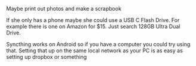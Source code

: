 Maybe print out photos and make a scrapbook

If she only has a phone maybe she could use a USB C Flash Drive. For example there is one on Amazon for $15. Just search 128GB Ultra Dual Drive.

Syncthing works on Android so if you have a computer you could try using that. Setting that up on the same local network as your PC is as easy as setting up dropbox or something
